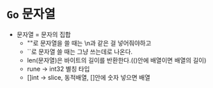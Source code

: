 # `Go` 문자열

- 문자열 = 문자의 집합
  - ""로 문자열을 쓸 때는 \n과 같은 걸 넣어줘야하고
  - ``로 문자열 쓸 때는 그냥 쓰는데로 나온다.
  - len(문자열)은 바이트의 길이를 반환한다.(()안에 배열이면 배열의 길이)
  - rune -> int32 별칭 타입
  - []int -> slice, 동적배열, []안에 숫자 넣으면 배열